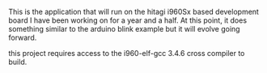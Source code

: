 This is the application that will run on the hitagi i960Sx based development
board I have been working on for a year and a half. At this point, it does
something similar to the arduino blink example but it will evolve going
forward.

this project requires access to the i960-elf-gcc 3.4.6 cross compiler to build.
